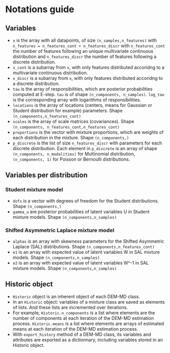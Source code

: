 # Notations guide

## Variables

- `x` is the array with all datapoints, of size `(n_samples,n_features)` with `n_features = n_features_cont + n_features_discr` with `n_features_cont` the number of features following an unique multivariate continuous distribution and `n_features_discr` the number of features following a discrete distribution.
- `x_cont` is a subarray from `x`, with only features distributed accoridng to a multivariate continuous distribution.
- `x_discr` is a subarray from `x`, with only features distributed accoridng to a discrete distribution.
- `tau` is the array of responsibilities, which are posterior probabilities computed at E-step. `tau` is of shape `(n_components, n_samples)`. `log_tau` is the corresponding array with logarithms of responsibilities.
- `locations` is the array of locations (centers, means for Gaussian or Student distribution for example) parameters. Shape `(n_components,n_features_cont)`
- `scales` is the array of scale matrices (covariances). Shape `(n_components, n_features_cont,n_features_cont)`
- `proportions` is the vector with mixture proportions, which are weights of each distribution in the mixture. Shape `(n_components,)` 
- `p_discrete` is the list of size `n_features_discr` with parameters for each discrete distribution. Each element in `p_discrete` is an array of shape `(n_components, n_modalities)` for Multinomial distribution, `(n_components, 1)` for Poisson or Bernoulli distributions.

## Variables per distribution
### Student mixture model
- `dofs` is a vector with degrees of freedom for the Student distributions. Shape `(n_components,)`
- `gamma_u`  are posterior probabilities of latent variables U in Student mixture models. Shape `(n_components,n_samples)`

### Shifted Asymmetric Laplace mixture model
- `alphas` is an array with skewness parameters for the Shifted Asymmetric Laplace (SAL) distributions. Shape `(n_components,n_features_cont)`
- `e1` is an array with expected value of latent variables W in SAL mixture models. Shape `(n_components,n_samples)`
- `e2` is an array with expected value of latent variables W^-1 in SAL mixture models. Shape `(n_components,n_samples)`

## Historic object

- `Historic` object is an inherent object of each DEM-MD class. 
- In an `Historic` object: variables  of a mixture class are saved as elements of lists. And these lists are incremented over iterations.
- For example, `Historic.n_components` is a list where elements are the number of components at each iteration of the DEM-MD estimation process. `Historic.means` is a list where elements are arrays of estimated means at each iteration of the DEM-MD estimation process.
- With `export_history` method of a DEM-MD class, its variables and attributes are exported as a dictionnary, including variables stored in an Historic object.